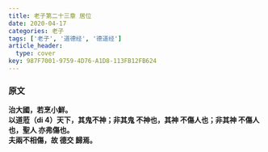 ```yaml
---
title: 老子第二十三章 居位
date: 2020-04-17
categories: 老子
tags: ['老子', '道德经', '德道经']
article_header:
  type: cover
key: 987F7001-9759-4D76-A1D8-113FB12FB624
---
```


### 原文

**治大國，若烹小鮮。**  
**以道蒞（di 4）天下，其鬼不神；非其鬼 不神也，其神 不傷人也；非其神 不傷人也，聖人 亦弗傷也。**  
**夫兩不相傷，故 德交 歸焉。**
